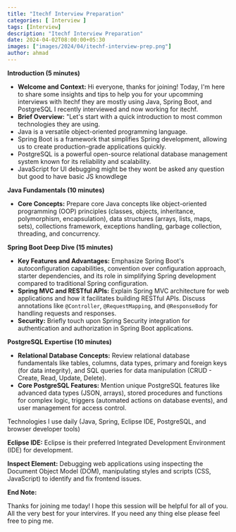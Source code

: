 ```yaml
---
title: "Itechf Interview Preparation"
categories: [ Interview ]
tags: [Interview]
description: "Itechf Interview Preparation"
date: 2024-04-02T08:00:00+05:30
images: ["images/2024/04/itechf-interview-prep.png"]
author: ahmad
---
```


**Introduction (5 minutes)**

* **Welcome and Context:** Hi everyone, thanks for joining! Today, I'm here to share some insights and tips to help you for your upcomming interviews with Itechf they are mostly using Java, Spring Boot, and PostgreSQL I recently interviewed and now working for itechf.
* **Brief Overview:** "Let's start with a quick introduction to most common technologies they are using. 
* Java is a versatile object-oriented programming language. 
* Spring Boot is a framework that simplifies Spring development, allowing us to create production-grade applications quickly. 
* PostgreSQL is a powerful open-source relational database management system known for its reliability and scalability.
* JavaScript for UI debugging might be they wont be asked any question but good to have basic JS knowdlege

**Java Fundamentals (10 minutes)**

* **Core Concepts:** Prepare core Java concepts like object-oriented programming (OOP) principles (classes, objects, inheritance, polymorphism, encapsulation), data structures (arrays, lists, maps, sets), collections framework, exceptions handling, garbage collection, threading, and concurrency.

**Spring Boot Deep Dive (15 minutes)**

* **Key Features and Advantages:** Emphasize Spring Boot's autoconfiguration capabilities, convention over configuration approach, starter dependencies, and its role in simplifying Spring development compared to traditional Spring configuration.
* **Spring MVC and RESTful APIs:** Explain Spring MVC architecture for web applications and how it facilitates building RESTful APIs. Discuss annotations like `@Controller`, `@RequestMapping`, and `@ResponseBody` for handling requests and responses.
* **Security:** Briefly touch upon Spring Security integration for authentication and authorization in Spring Boot applications.

**PostgreSQL Expertise (10 minutes)**

* **Relational Database Concepts:** Review relational database fundamentals like tables, columns, data types, primary and foreign keys (for data integrity), and SQL queries for data manipulation (CRUD - Create, Read, Update, Delete).
* **Core PostgreSQL Features:** Mention unique PostgreSQL features like advanced data types (JSON, arrays), stored procedures and functions for complex logic, triggers (automated actions on database events), and user management for access control.

Technologies I use daily (Java, Spring, Eclipse IDE, PostgreSQL, and browser developer tools) 

**Eclipse IDE:** Eclipse is their preferred Integrated Development Environment (IDE) for development. 

**Inspect Element:** Debugging web applications using inspecting the Document Object Model (DOM), manipulating styles and scripts (CSS, JavaScript) to identify and fix frontend issues.

**End Note:**

Thanks for joining me today! I hope this session will be helpful for all of you.
All the very best for your intervires. If you need any thing else please feel free to ping me.